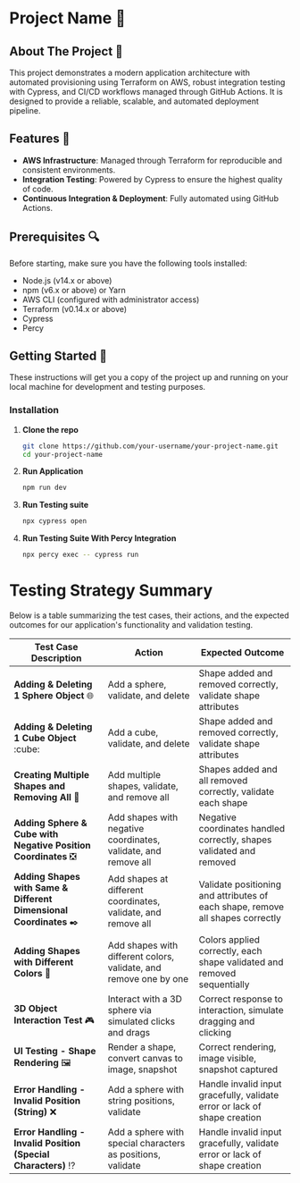 # Project Name 🌟

## About The Project 📘

This project demonstrates a modern application architecture with automated provisioning using Terraform on AWS, robust integration testing with Cypress, and CI/CD workflows managed through GitHub Actions. It is designed to provide a reliable, scalable, and automated deployment pipeline.

## Features 🌟

- **AWS Infrastructure**: Managed through Terraform for reproducible and consistent environments.
- **Integration Testing**: Powered by Cypress to ensure the highest quality of code.
- **Continuous Integration & Deployment**: Fully automated using GitHub Actions.

## Prerequisites 🔍

Before starting, make sure you have the following tools installed:
- Node.js (v14.x or above)
- npm (v6.x or above) or Yarn
- AWS CLI (configured with administrator access)
- Terraform (v0.14.x or above)
- Cypress 
- Percy 

## Getting Started 🚀

These instructions will get you a copy of the project up and running on your local machine for development and testing purposes.

### Installation

1. **Clone the repo**
   ```sh
   git clone https://github.com/your-username/your-project-name.git
   cd your-project-name

2. **Run Application**
   ```sh
   npm run dev

3. **Run Testing suite**
   ```sh
   npx cypress open

4. **Run Testing Suite With Percy Integration**
   ```sh
   npx percy exec -- cypress run  

# Testing Strategy Summary

Below is a table summarizing the test cases, their actions, and the expected outcomes for our application's functionality and validation testing.

| Test Case Description                                           | Action                                                  | Expected Outcome                                                   |
|-----------------------------------------------------------------|---------------------------------------------------------|--------------------------------------------------------------------|
| **Adding & Deleting 1 Sphere Object** :globe_with_meridians:    | Add a sphere, validate, and delete                      | Shape added and removed correctly, validate shape attributes       |
| **Adding & Deleting 1 Cube Object** :cube:                      | Add a cube, validate, and delete                        | Shape added and removed correctly, validate shape attributes       |
| **Creating Multiple Shapes and Removing All** :art:             | Add multiple shapes, validate, and remove all           | Shapes added and all removed correctly, validate each shape        |
| **Adding Sphere & Cube with Negative Position Coordinates** :negative_squared_cross_mark: | Add shapes with negative coordinates, validate, and remove all | Negative coordinates handled correctly, shapes validated and removed |
| **Adding Shapes with Same & Different Dimensional Coordinates** :black_nib: | Add shapes at different coordinates, validate, and remove all | Validate positioning and attributes of each shape, remove all shapes correctly |
| **Adding Shapes with Different Colors** :rainbow:               | Add shapes with different colors, validate, and remove one by one | Colors applied correctly, each shape validated and removed sequentially |
| **3D Object Interaction Test** :video_game:                     | Interact with a 3D sphere via simulated clicks and drags | Correct response to interaction, simulate dragging and clicking     |
| **UI Testing - Shape Rendering** :framed_picture:               | Render a shape, convert canvas to image, snapshot       | Correct rendering, image visible, snapshot captured                |
| **Error Handling - Invalid Position (String)** :x:              | Add a sphere with string positions, validate            | Handle invalid input gracefully, validate error or lack of shape creation |
| **Error Handling - Invalid Position (Special Characters)** :interrobang: | Add a sphere with special characters as positions, validate | Handle invalid input gracefully, validate error or lack of shape creation |

